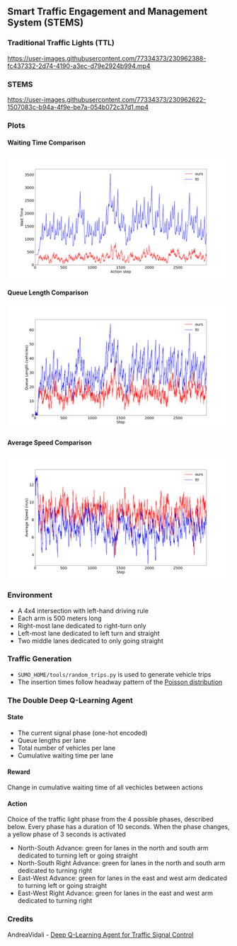 ## Smart Traffic Engagement and Management System (STEMS)

### Traditional Traffic Lights (TTL)
https://user-images.githubusercontent.com/77334373/230962388-fc437332-2d74-4190-a3ec-d79e2924b994.mp4   

### STEMS
https://user-images.githubusercontent.com/77334373/230962622-1507083c-b94a-4f9e-be7a-054b072c37d1.mp4

### Plots

#### Waiting Time Comparison
<div>
    <img src="assets/plot_wait_times.png" width=500>
</div>

#### Queue Length Comparison
<div>
    <img src="assets/plot_queue.png" width=500>
</div>

#### Average Speed Comparison
<div>
    <img src="assets/plot_avg_speed.png" width=500>
</div>

### Environment
* A 4x4 intersection with left-hand driving rule
* Each arm is 500 meters long
* Right-most lane dedicated to right-turn only
* Left-most lane dedicated to left turn and straight
* Two middle lanes dedicated to only going straight

### Traffic Generation
* `SUMO_HOME/tools/random_trips.py` is used to generate vehicle trips
* The insertion times follow headway pattern of the [Poisson distribution](https://sumo.dlr.de/docs/Tools/Trip.html#insertion_distribution)

### The Double Deep Q-Learning Agent

#### State
* The current signal phase (one-hot encoded)
* Queue lengths per lane
* Total number of vehicles per lane
* Cumulative waiting time per lane

#### Reward
Change in cumulative waiting time of all vechicles between actions

#### Action
Choice of the traffic light phase from the 4 possible phases, described below. Every phase has a duration of 10 seconds. When the phase changes, a yellow phase of 3 seconds is activated
* North-South Advance: green for lanes in the north and south arm dedicated to turning left or going straight
* North-South Right Advance: green for lanes in the north and south arm dedicated to turning right
* East-West Advance: green for lanes in the east and west arm dedicated to turning left or going straight
* East-West Right Advance: green for lanes in the east and west arm dedicated to turning right

### Credits

AndreaVidali - [Deep Q-Learning Agent for Traffic Signal Control](https://github.com/AndreaVidali/Deep-QLearning-Agent-for-Traffic-Signal-Control)
